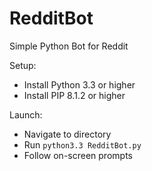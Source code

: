 # RedditBot
Simple Python Bot for Reddit

Setup:
- Install Python 3.3 or higher
- Install PIP 8.1.2 or higher

Launch:
- Navigate to directory 
- Run `python3.3 RedditBot.py`
- Follow on-screen prompts
